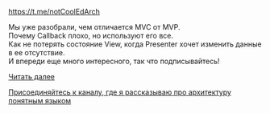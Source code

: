 <!--2025-05-29 14:35:49-->
<div class="yb">
  <div class="rss habr"><p><a href="https://t.me/notCoolEdArch" rel="noopener noreferrer nofollow">https://t.me/notCoolEdArch</a></p><p>Мы уже разобрали, чем отличается MVC от MVP.<br>Почему Callback плохо, но используют его все.<br>Как не потерять состояние View, когда Presenter хочет изменить данные в ее отсутствие.<br>И впереди еще много интересного, так что подписывайтесь!</p> <a href="https://habr.com/ru/articles/914024/#habracut">Читать далее</a> <p class="titl"><a href="https://habr.com/ru/news/914024/?utm_source=habrahabr&utm_medium=rss&utm_campaign=914024">Присоединяйтесь к каналу, где я рассказываю про архитектуру понятным языком</a></p></div>
</div>
